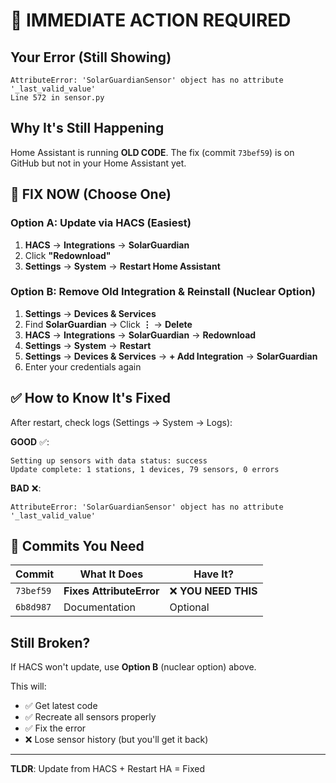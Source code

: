 # 🚨 IMMEDIATE ACTION REQUIRED

## Your Error (Still Showing)

```
AttributeError: 'SolarGuardianSensor' object has no attribute '_last_valid_value'
Line 572 in sensor.py
```

## Why It's Still Happening

Home Assistant is running **OLD CODE**. The fix (commit `73bef59`) is on GitHub but not in your Home Assistant yet.

## 🔧 FIX NOW (Choose One)

### Option A: Update via HACS (Easiest)

1. **HACS** → **Integrations** → **SolarGuardian**
2. Click **"Redownload"**
3. **Settings** → **System** → **Restart Home Assistant**

### Option B: Remove Old Integration & Reinstall (Nuclear Option)

1. **Settings** → **Devices & Services**
2. Find **SolarGuardian** → Click **⋮** → **Delete**
3. **HACS** → **Integrations** → **SolarGuardian** → **Redownload**
4. **Settings** → **System** → **Restart**
5. **Settings** → **Devices & Services** → **+ Add Integration** → **SolarGuardian**
6. Enter your credentials again

## ✅ How to Know It's Fixed

After restart, check logs (Settings → System → Logs):

**GOOD** ✅:

```
Setting up sensors with data status: success
Update complete: 1 stations, 1 devices, 79 sensors, 0 errors
```

**BAD** ❌:

```
AttributeError: 'SolarGuardianSensor' object has no attribute '_last_valid_value'
```

## 📝 Commits You Need

| Commit    | What It Does             | Have It?             |
| --------- | ------------------------ | -------------------- |
| `73bef59` | **Fixes AttributeError** | ❌ **YOU NEED THIS** |
| `6b8d987` | Documentation            | Optional             |

## Still Broken?

If HACS won't update, use **Option B** (nuclear option) above.

This will:

- ✅ Get latest code
- ✅ Recreate all sensors properly
- ✅ Fix the error
- ❌ Lose sensor history (but you'll get it back)

---

**TLDR**: Update from HACS + Restart HA = Fixed
